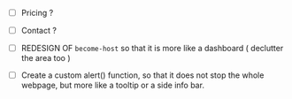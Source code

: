 - [ ] Pricing ?
- [ ] Contact ?

- [ ] REDESIGN OF `become-host` so that it is more like a dashboard ( declutter the area too )

- [ ] Create a custom alert() function, so that it does not stop the whole webpage, but more like a tooltip or a side info bar.
